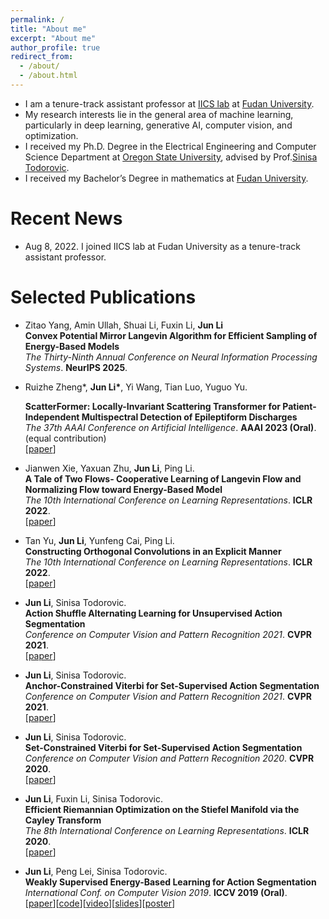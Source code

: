 ```yaml
---
permalink: /
title: "About me"
excerpt: "About me"
author_profile: true
redirect_from: 
  - /about/
  - /about.html
---
```



* I am a tenure-track assistant professor at [IICS lab](https://iics.fudan.edu.cn/) at [Fudan University](https://www.fudan.edu.cn/). 
* My research interests lie in the general area of machine learning, particularly in deep learning, generative AI, computer vision, and optimization.
* I received my Ph.D. Degree in the Electrical Engineering and Computer Science Department at [Oregon State University](https://oregonstate.edu/), advised by Prof.[Sinisa Todorovic](http://web.engr.oregonstate.edu/~sinisa/). 
* I received my Bachelor’s Degree in mathematics at [Fudan University](https://www.fudan.edu.cn/).



# Recent News
* Aug 8, 2022. I joined IICS lab at Fudan University as a tenure-track assistant professor.

# Selected Publications
* Zitao Yang, Amin Ullah, Shuai Li, Fuxin Li, <b>Jun Li</b> <br>
  <b>Convex Potential Mirror Langevin Algorithm for Efficient Sampling of Energy-Based Models</b> <br> 
  <i>The Thirty-Ninth Annual Conference on Neural Information Processing Systems</i>. <b>NeurIPS 2025</b>. <br>
* Ruizhe Zheng*, <b>Jun Li*</b>, Yi Wang, Tian Luo, Yuguo Yu. <br>

  <b>ScatterFormer: Locally-Invariant Scattering Transformer for Patient-Independent Multispectral Detection of Epileptiform Discharges</b> <br> 
  <i>The 37th AAAI Conference on Artificial Intelligence</i>. <b>AAAI 2023 (Oral)</b>. (equal contribution)<br>
  [[paper](https://ojs.aaai.org/index.php/AAAI/article/view/25086)]

* Jianwen Xie, Yaxuan Zhu, <b>Jun Li</b>, Ping Li.<br>
  <b>A Tale of Two Flows- Cooperative Learning of Langevin Flow and Normalizing Flow toward Energy-Based Model</b> <br> 
  <i>The 10th International Conference on Learning Representations</i>. <b>ICLR 2022</b>.<br>
  [[paper](https://openreview.net/pdf?id=31d5RLCUuXC)]
  
* Tan Yu, <b>Jun Li</b>, Yunfeng Cai, Ping Li.<br>
  <b>Constructing Orthogonal Convolutions in an Explicit Manner</b> <br> 
  <i>The 10th International Conference on Learning Representations</i>. <b>ICLR 2022</b>.<br>
  [[paper](https://openreview.net/pdf?id=Zr5W2LSRhD)]

* <b>Jun Li</b>, Sinisa Todorovic.<br>
  <b>Action Shuffle Alternating Learning for Unsupervised Action Segmentation</b> <br> 
  <i>Conference on Computer Vision and Pattern Recognition 2021</i>. <b>CVPR 2021</b>.<br>
  [[paper](https://openaccess.thecvf.com/content/CVPR2021/papers/Li_Action_Shuffle_Alternating_Learning_for_Unsupervised_Action_Segmentation_CVPR_2021_paper.pdf)]

* <b>Jun Li</b>, Sinisa Todorovic.<br>
  <b>Anchor-Constrained Viterbi for Set-Supervised Action Segmentation</b> <br> 
  <i>Conference on Computer Vision and Pattern Recognition 2021</i>. <b>CVPR 2021</b>.<br>
  [[paper](https://openaccess.thecvf.com/content/CVPR2021/papers/Li_Anchor-Constrained_Viterbi_for_Set-Supervised_Action_Segmentation_CVPR_2021_paper.pdf)]

* <b>Jun Li</b>, Sinisa Todorovic.<br>
  <b>Set-Constrained Viterbi for Set-Supervised Action Segmentation</b> <br> 
  <i>Conference on Computer Vision and Pattern Recognition 2020</i>. <b>CVPR 2020</b>.<br>
  [[paper](https://openaccess.thecvf.com/content_CVPR_2020/papers/Li_Set-Constrained_Viterbi_for_Set-Supervised_Action_Segmentation_CVPR_2020_paper.pdf)]
  
* <b>Jun Li</b>, Fuxin Li, Sinisa Todorovic.<br>
  <b>Efficient Riemannian Optimization on the Stiefel Manifold via the Cayley Transform</b> <br> 
  <i>The 8th International Conference on Learning Representations</i>. <b>ICLR 2020</b>.<br>
  [[paper](https://openreview.net/pdf?id=HJxV-ANKDH)]

* <b>Jun Li</b>, Peng Lei, Sinisa Todorovic.<br>
  <b>Weakly Supervised Energy-Based Learning for Action Segmentation</b> <br> 
  <i>International Conf. on Computer Vision 2019</i>. <b>ICCV 2019 (Oral)</b>.<br>
  [[paper](http://openaccess.thecvf.com/content_ICCV_2019/papers/Li_Weakly_Supervised_Energy-Based_Learning_for_Action_Segmentation_ICCV_2019_paper.pdf)][[code](https://github.com/JunLi-Galios/CDFL)][[video](https://conftube.com/video/8oUPyhwzIDo?tocitem=70)][[slides](http://web.engr.oregonstate.edu/~sinisa/talks/iccv19_actionsegmentation_oral.pdf)][[poster](http://web.engr.oregonstate.edu/~sinisa/talks/iccv19_actionsegmentation_poster.pdf)]


